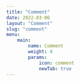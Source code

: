 ```yaml
---
title: "Comment"
date: 2022-03-06
layout: "Comment"
slug: "comment"
menu: 
    main:
        name: Comment
        weight: 4
        params:
            icon: comment
            newTab: true
---
```


